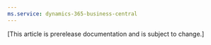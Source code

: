 ```yaml
---
ms.service: dynamics-365-business-central
---
```

[This article is prerelease documentation and is subject to change.]